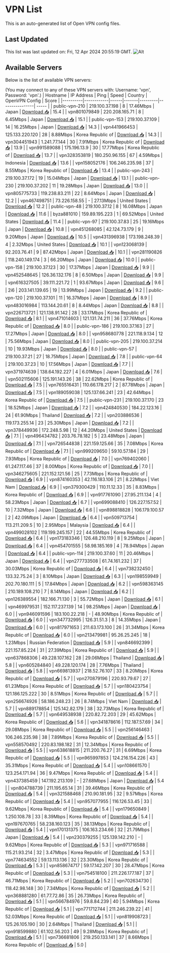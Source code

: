 # VPN List

This is an auto-generated list of Open VPN config files.

## Last Updated

This list was last updated on: Fri, 12 Apr 2024 20:55:19 GMT.
![Alt](https://repobeats.axiom.co/api/embed/186b98318ef1479477931607c1ad7d823f12451f.svg "Repobeats analytics image")

## Available Servers

Below is the list of available VPN servers:

(You may connect to any of these VPN servers with: Username: 'vpn', Password: 'vpn'.)
| Hostname | IP Address | Ping | Speed | Country | OpenVPN Config | Score |
|----------|------------|------|-------|---------|----------------| ----- |
| public-vpn-210 | 219.100.37.198 | 8 | 17.46Mbps | Japan | [Download 📥](./configs/server_0_JP.ovpn) | 15.4 |
| vpn801079849 | 220.208.165.71 | 8 | 6.45Mbps | Japan | [Download 📥](./configs/server_1_JP.ovpn) | 15.1 |
| public-vpn-153 | 219.100.37.109 | 14 | 16.25Mbps | Japan | [Download 📥](./configs/server_2_JP.ovpn) | 14.3 |
| vpn441966453 | 125.133.220.120 | 28 | 8.88Mbps | Korea Republic of | [Download 📥](./configs/server_3_KR.ovpn) | 14.3 |
| vpn304451943 | 1.241.77.144 | 30 | 7.91Mbps | Korea Republic of | [Download 📥](./configs/server_4_KR.ovpn) | 13.9 |
| vpn991589088 | 175.196.13.9 | 30 | 17.77Mbps | Korea Republic of | [Download 📥](./configs/server_5_KR.ovpn) | 13.7 |
| vpn328353819 | 180.250.96.155 | 67 | 4.59Mbps | Indonesia | [Download 📥](./configs/server_6_ID.ovpn) | 13.6 |
| vpn158052176 | 106.246.235.98 | 37 | 8.55Mbps | Korea Republic of | [Download 📥](./configs/server_7_KR.ovpn) | 13.4 |
| public-vpn-243 | 219.100.37.172 | 19 | 15.04Mbps | Japan | [Download 📥](./configs/server_8_JP.ovpn) | 13.1 |
| public-vpn-230 | 219.100.37.202 | 11 | 19.28Mbps | Japan | [Download 📥](./configs/server_9_JP.ovpn) | 13.0 |
| vpn805775733 | 119.238.83.211 | 22 | 8.64Mbps | Japan | [Download 📥](./configs/server_10_JP.ovpn) | 12.2 |
| vpn467498751 | 73.226.158.55 | - | 27.13Mbps | United States | [Download 📥](./configs/server_11_US.ovpn) | 12.2 |
| public-vpn-48 | 219.100.37.12 | 8 | 16.08Mbps | Japan | [Download 📥](./configs/server_12_JP.ovpn) | 11.6 |
| byza881010 | 159.89.195.223 | 1 | 69.52Mbps | United States | [Download 📥](./configs/server_13_US.ovpn) | 11.4 |
| public-vpn-97 | 219.100.37.83 | 25 | 19.16Mbps | Japan | [Download 📥](./configs/server_14_JP.ovpn) | 10.8 |
| vpn451268085 | 42.124.73.179 | 9 | 9.20Mbps | Japan | [Download 📥](./configs/server_15_JP.ovpn) | 10.5 |
| vpn431396938 | 173.198.248.39 | 4 | 2.32Mbps | United States | [Download 📥](./configs/server_16_US.ovpn) | 10.1 |
| vpn123068139 | 92.203.76.41 | 9 | 87.42Mbps | Japan | [Download 📥](./configs/server_17_JP.ovpn) | 10.1 |
| vpn281190826 | 118.240.149.174 | 3 | 66.20Mbps | Japan | [Download 📥](./configs/server_18_JP.ovpn) | 10.0 |
| public-vpn-158 | 219.100.37.123 | 30 | 17.37Mbps | Japan | [Download 📥](./configs/server_19_JP.ovpn) | 9.9 |
| vpn452548645 | 126.36.132.176 | 8 | 6.50Mbps | Japan | [Download 📥](./configs/server_20_JP.ovpn) | 9.9 |
| vpn616327505 | 39.111.221.72 | 1 | 93.67Mbps | Japan | [Download 📥](./configs/server_21_JP.ovpn) | 9.6 |
| 2i6 | 203.141.139.65 | 19 | 13.99Mbps | Japan | [Download 📥](./configs/server_22_JP.ovpn) | 9.2 |
| public-vpn-120 | 219.100.37.101 | 11 | 16.37Mbps | Japan | [Download 📥](./configs/server_23_JP.ovpn) | 8.9 |
| vpn483016984 | 113.144.20.61 | 8 | 8.44Mbps | Japan | [Download 📥](./configs/server_24_JP.ovpn) | 8.8 |
| vpn226713721 | 121.138.91.142 | 28 | 33.17Mbps | Korea Republic of | [Download 📥](./configs/server_25_KR.ovpn) | 8.1 |
| vpn471014603 | 121.131.74.211 | 36 | 37.76Mbps | Korea Republic of | [Download 📥](./configs/server_26_KR.ovpn) | 8.0 |
| public-vpn-186 | 219.100.37.163 | 27 | 17.27Mbps | Japan | [Download 📥](./configs/server_27_JP.ovpn) | 8.0 |
| vpn958680778 | 221.118.9.134 | 12 | 75.56Mbps | Japan | [Download 📥](./configs/server_28_JP.ovpn) | 8.0 |
| public-vpn-205 | 219.100.37.214 | 10 | 19.93Mbps | Japan | [Download 📥](./configs/server_29_JP.ovpn) | 8.0 |
| public-vpn-57 | 219.100.37.21 | 27 | 18.75Mbps | Japan | [Download 📥](./configs/server_30_JP.ovpn) | 7.8 |
| public-vpn-64 | 219.100.37.23 | 10 | 17.56Mbps | Japan | [Download 📥](./configs/server_31_JP.ovpn) | 7.7 |
| vpn371974639 | 138.64.192.227 | 4 | 6.01Mbps | Japan | [Download 📥](./configs/server_32_JP.ovpn) | 7.6 |
| vpn502115606 | 125.191.143.26 | 38 | 22.62Mbps | Korea Republic of | [Download 📥](./configs/server_33_KR.ovpn) | 7.5 |
| vpn765516431 | 110.66.178.217 | 2 | 87.78Mbps | Japan | [Download 📥](./configs/server_34_JP.ovpn) | 7.5 |
| vpn189059038 | 125.137.66.241 | 23 | 42.64Mbps | Korea Republic of | [Download 📥](./configs/server_35_KR.ovpn) | 7.5 |
| public-vpn-231 | 219.100.37.170 | 23 | 18.52Mbps | Japan | [Download 📥](./configs/server_36_JP.ovpn) | 7.2 |
| vpn424840530 | 184.22.123.16 | 24 | 61.90Mbps | Thailand | [Download 📥](./configs/server_37_TH.ovpn) | 7.2 |
| vpn203886536 | 119.173.255.14 | 23 | 25.30Mbps | Japan | [Download 📥](./configs/server_38_JP.ovpn) | 7.2 |
| vpn378449936 | 172.248.5.98 | 12 | 44.20Mbps | United States | [Download 📥](./configs/server_39_US.ovpn) | 7.1 |
| vpn496434782 | 203.76.78.182 | 5 | 23.48Mbps | Japan | [Download 📥](./configs/server_40_JP.ovpn) | 7.1 |
| vpn726544838 | 221.159.125.66 | 35 | 7.08Mbps | Korea Republic of | [Download 📥](./configs/server_41_KR.ovpn) | 7.1 |
| vpn999209650 | 59.10.57.184 | 29 | 7.93Mbps | Korea Republic of | [Download 📥](./configs/server_42_KR.ovpn) | 7.0 |
| vpn769402060 | 61.247.117.46 | 37 | 8.00Mbps | Korea Republic of | [Download 📥](./configs/server_43_KR.ovpn) | 7.0 |
| vpn346275605 | 221.152.121.56 | 25 | 7.73Mbps | Korea Republic of | [Download 📥](./configs/server_44_KR.ovpn) | 6.9 |
| vpn874160353 | 42.116.183.106 | 21 | 8.22Mbps | Viet Nam | [Download 📥](./configs/server_45_VN.ovpn) | 6.9 |
| vpn379300429 | 110.11.12.33 | 35 | 8.83Mbps | Korea Republic of | [Download 📥](./configs/server_46_KR.ovpn) | 6.9 |
| vpn917761090 | 27.95.211.134 | 4 | 58.23Mbps | Japan | [Download 📥](./configs/server_47_JP.ovpn) | 6.7 |
| vpn699088410 | 126.227.157.52 | 10 | 7.32Mbps | Japan | [Download 📥](./configs/server_48_JP.ovpn) | 6.6 |
| vpn898818828 | 106.179.100.57 | 2 | 42.09Mbps | Japan | [Download 📥](./configs/server_49_JP.ovpn) | 6.4 |
| vpn509713754 | 113.211.209.5 | 10 | 2.95Mbps | Malaysia | [Download 📥](./configs/server_50_MY.ovpn) | 6.4 |
| vpn499028102 | 119.199.245.157 | 22 | 44.55Mbps | Korea Republic of | [Download 📥](./configs/server_51_KR.ovpn) | 6.4 |
| vpn173183346 | 126.48.210.119 | 8 | 9.25Mbps | Japan | [Download 📥](./configs/server_52_JP.ovpn) | 6.4 |
| vpn454701555 | 58.98.185.169 | 4 | 78.94Mbps | Japan | [Download 📥](./configs/server_53_JP.ovpn) | 6.4 |
| public-vpn-114 | 219.100.37.60 | 11 | 20.46Mbps | Japan | [Download 📥](./configs/server_54_JP.ovpn) | 6.4 |
| vpn277733508 | 61.74.161.232 | 37 | 30.03Mbps | Korea Republic of | [Download 📥](./configs/server_55_KR.ovpn) | 6.4 |
| vpn738232450 | 133.32.75.24 | 3 | 8.10Mbps | Japan | [Download 📥](./configs/server_56_JP.ovpn) | 6.3 |
| vpn198559949 | 202.70.180.111 | 5 | 17.84Mbps | Japan | [Download 📥](./configs/server_57_JP.ovpn) | 6.2 |
| vpn598363145 | 210.189.108.210 | 7 | 8.14Mbps | Japan | [Download 📥](./configs/server_58_JP.ovpn) | 6.2 |
| vpn126389554 | 182.166.71.130 | 3 | 55.72Mbps | Japan | [Download 📥](./configs/server_59_JP.ovpn) | 6.1 |
| vpn469979531 | 152.117.237.139 | 14 | 98.25Mbps | Japan | [Download 📥](./configs/server_60_JP.ovpn) | 6.0 |
| vpn946091596 | 183.100.22.218 | - | 48.90Mbps | Korea Republic of | [Download 📥](./configs/server_61_KR.ovpn) | 6.0 |
| vpn347732995 | 126.31.51.3 | 8 | 14.35Mbps | Japan | [Download 📥](./configs/server_62_JP.ovpn) | 6.0 |
| vpn817971653 | 211.63.173.100 | 26 | 31.34Mbps | Korea Republic of | [Download 📥](./configs/server_63_KR.ovpn) | 6.0 |
| vpn213479981 | 95.26.25.245 | 18 | 1.23Mbps | Russian Federation | [Download 📥](./configs/server_64_RU.ovpn) | 5.9 |
| vpn846692399 | 221.157.85.224 | 31 | 27.39Mbps | Korea Republic of | [Download 📥](./configs/server_65_KR.ovpn) | 5.9 |
| vpn637868306 | 49.228.107.162 | 28 | 29.06Mbps | Thailand | [Download 📥](./configs/server_66_TH.ovpn) | 5.8 |
| vpn605284840 | 49.228.120.174 | 28 | 7.76Mbps | Thailand | [Download 📥](./configs/server_67_TH.ovpn) | 5.8 |
| vpn669813937 | 218.52.76.107 | 33 | 8.20Mbps | Korea Republic of | [Download 📥](./configs/server_68_KR.ovpn) | 5.7 |
| vpn270879196 | 220.93.79.67 | 27 | 61.23Mbps | Korea Republic of | [Download 📥](./configs/server_69_KR.ovpn) | 5.7 |
| vpn180423754 | 121.186.125.222 | 30 | 8.51Mbps | Korea Republic of | [Download 📥](./configs/server_70_KR.ovpn) | 5.7 |
| vpn256674926 | 58.186.248.23 | 26 | 8.74Mbps | Viet Nam | [Download 📥](./configs/server_71_VN.ovpn) | 5.7 |
| vpn889178854 | 125.142.82.179 | 38 | 32.73Mbps | Korea Republic of | [Download 📥](./configs/server_72_KR.ovpn) | 5.7 |
| vpn649538938 | 220.82.72.203 | 29 | 45.62Mbps | Korea Republic of | [Download 📥](./configs/server_73_KR.ovpn) | 5.6 |
| vpn341878616 | 112.187.57.69 | 34 | 29.08Mbps | Korea Republic of | [Download 📥](./configs/server_74_KR.ovpn) | 5.5 |
| vpn256146463 | 106.246.235.98 | 38 | 7.89Mbps | Korea Republic of | [Download 📥](./configs/server_75_KR.ovpn) | 5.5 |
| vpn558570492 | 220.83.198.182 | 31 | 12.34Mbps | Korea Republic of | [Download 📥](./configs/server_76_KR.ovpn) | 5.5 |
| vpn638618815 | 211.200.76.27 | 31 | 6.69Mbps | Korea Republic of | [Download 📥](./configs/server_77_KR.ovpn) | 5.5 |
| vpn965997853 | 124.216.154.226 | 43 | 35.31Mbps | Korea Republic of | [Download 📥](./configs/server_78_KR.ovpn) | 5.4 |
| vpn108661570 | 123.254.171.94 | 36 | 9.47Mbps | Korea Republic of | [Download 📥](./configs/server_79_KR.ovpn) | 5.4 |
| vpn437385459 | 147.192.213.109 | - | 27.68Mbps | Japan | [Download 📥](./configs/server_80_JP.ovpn) | 5.4 |
| vpn804788739 | 211.195.65.14 | 31 | 39.46Mbps | Korea Republic of | [Download 📥](./configs/server_81_KR.ovpn) | 5.4 |
| vpn321588468 | 210.90.181.95 | 32 | 9.57Mbps | Korea Republic of | [Download 📥](./configs/server_82_KR.ovpn) | 5.4 |
| vpn957077955 | 116.126.53.45 | 33 | 9.62Mbps | Korea Republic of | [Download 📥](./configs/server_83_KR.ovpn) | 5.4 |
| vpn179650849 | 1.250.108.78 | 33 | 8.39Mbps | Korea Republic of | [Download 📥](./configs/server_84_KR.ovpn) | 5.4 |
| vpn197670765 | 58.238.160.123 | 35 | 38.13Mbps | Korea Republic of | [Download 📥](./configs/server_85_KR.ovpn) | 5.4 |
| vpn170131375 | 106.163.234.66 | 32 | 21.79Mbps | Japan | [Download 📥](./configs/server_86_JP.ovpn) | 5.4 |
| vpn230379255 | 125.139.142.210 | - | 9.62Mbps | Korea Republic of | [Download 📥](./configs/server_87_KR.ovpn) | 5.3 |
| vpn971716588 | 115.21.93.214 | 32 | 3.47Mbps | Korea Republic of | [Download 📥](./configs/server_88_KR.ovpn) | 5.3 |
| vpn774634552 | 59.13.113.136 | 32 | 23.30Mbps | Korea Republic of | [Download 📥](./configs/server_89_KR.ovpn) | 5.3 |
| vpn858674717 | 59.17.142.207 | 30 | 28.47Mbps | Korea Republic of | [Download 📥](./configs/server_90_KR.ovpn) | 5.3 |
| vpn754518100 | 211.226.177.187 | 37 | 46.71Mbps | Korea Republic of | [Download 📥](./configs/server_91_KR.ovpn) | 5.2 |
| vpn702634730 | 118.42.98.148 | 30 | 7.34Mbps | Korea Republic of | [Download 📥](./configs/server_92_KR.ovpn) | 5.2 |
| vpn368881280 | 61.77.72.86 | 35 | 26.73Mbps | Korea Republic of | [Download 📥](./configs/server_93_KR.ovpn) | 5.1 |
| vpn566784976 | 59.8.84.239 | 40 | 5.94Mbps | Korea Republic of | [Download 📥](./configs/server_94_KR.ovpn) | 5.1 |
| vpn771712744 | 211.246.239.22 | 41 | 52.03Mbps | Korea Republic of | [Download 📥](./configs/server_95_KR.ovpn) | 5.1 |
| vpn819908723 | 125.26.105.190 | 30 | 2.64Mbps | Thailand | [Download 📥](./configs/server_96_TH.ovpn) | 5.1 |
| vpn918599880 | 61.102.56.203 | 49 | 9.28Mbps | Korea Republic of | [Download 📥](./configs/server_97_KR.ovpn) | 5.1 |
| vpn736681806 | 219.250.133.141 | 37 | 8.66Mbps | Korea Republic of | [Download 📥](./configs/server_98_KR.ovpn) | 5.0 |
